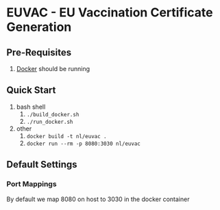 # EUVAC - EU Vaccination Certificate Generation

## Pre-Requisites
1. [Docker](https://www.docker.com/) should be running 

## Quick Start
1. bash shell 
   1. ```./build_docker.sh```
   1. ```./run_docker.sh```
1. other
   1. ```docker build -t nl/euvac .```
   1. ```docker run --rm -p 8080:3030 nl/euvac```

## Default Settings
### Port Mappings
By default we map 8080 on host to 3030 in the docker container
